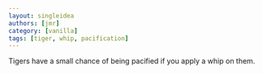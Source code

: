 ```yaml
---
layout: singleidea
authors: [jmr]
category: [vanilla]
tags: [tiger, whip, pacification]
---
```

Tigers have a small chance of being pacified if you apply a whip on them.
